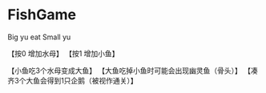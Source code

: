 # FishGame
Big yu eat Small yu

【按0 增加水母】
【按1 增加小鱼】

【小鱼吃3个水母变成大鱼】
【大鱼吃掉小鱼时可能会出现幽灵鱼（骨头）】
【凑齐3个大鱼会得到1只企鹅（被视作通关）】